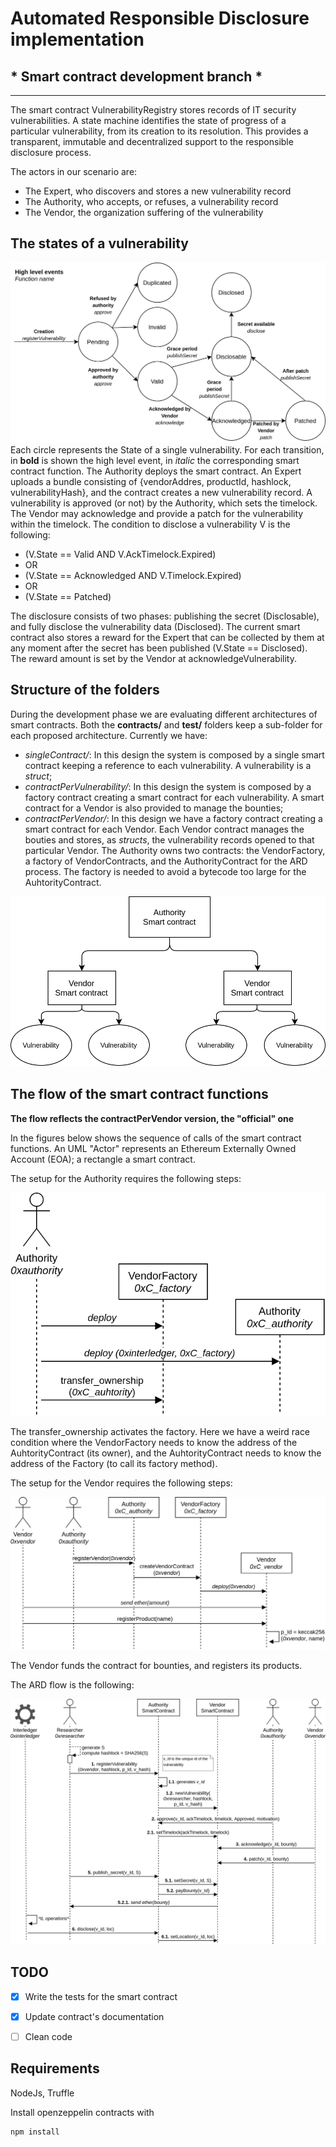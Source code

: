 # Automated Responsible Disclosure implementation

## * Smart contract development branch *

*****

The smart contract VulnerabilityRegistry stores records of IT security vulnerabilities. A state machine identifies the state of progress of a particular vulnerability, from its creation to its resolution. This provides a transparent, immutable and decentralized support to the responsible disclosure process.

The actors in our scenario are:
- The Expert, who discovers and stores a new vulnerability record
- The Authority, who accepts, or refuses, a vulnerability record
- The Vendor, the organization suffering of the vulnerability

## The states of a vulnerability

![State machine](./images/StateMachine.png)
Each circle represents the State of a single vulnerability. For each transition, in **bold** is shown the high level event, in *italic* the corresponding smart contract function.
The Authority deploys the smart contract. An Expert uploads a bundle consisting of {vendorAddres, productId, hashlock, vulnerabilityHash}, and the contract creates a new vulnerability record. A vulnerability is approved (or not) by the Authority, which sets the timelock. The Vendor may acknowledge and provide a patch for the vulnerability within the timelock. The condition to disclose a vulnerability V is the following:

- (V.State == Valid AND V.AckTimelock.Expired)
- OR
- (V.State == Acknowledged AND V.Timelock.Expired)
- OR
- (V.State == Patched)

The disclosure consists of two phases: publishing the secret (Disclosable), and fully disclose the vulnerability data (Disclosed). The current smart contract also stores a reward for the Expert that can be collected by them at any moment after the secret  has been published (V.State == Disclosed). The reward amount is set by the Vendor at acknowledgeVulnerability.

## Structure of the folders

During the development phase we are evaluating different architectures of smart contracts. Both the **contracts/** and **test/** folders keep a sub-folder for each proposed architecture. Currently we have:
- *singleContract/*: In this design the system is composed by a single smart contract keeping a reference to each vulnerability. A vulnerability is a *struct*;
- *contractPerVulnerability/*: In this design the system is composed by a factory contract creating a smart contract for each vulnerability. A smart contract for a Vendor is also provided to manage the bounties;
- *contractPerVendor/*: In this design we have a factory contract creating a smart contract for each Vendor. Each Vendor contract manages the bouties and stores, as *structs*, the vulnerability records opened to that particular Vendor. The Authority owns two contracts: the VendorFactory, a factory of VendorContracts, and the AuthorityContract for the ARD process. The factory is needed to avoid a bytecode too large for the AuhtorityContract.

![Diagram](./images/SM-diagram2.png)

## The flow of the smart contract functions

**The flow reflects the contractPerVendor version, the "official" one**

In the figures below shows the sequence of calls of the smart contract functions. An UML "Actor" represents an Ethereum Externally Owned Account (EOA); a rectangle a smart contract.

The setup for the Authority requires the following steps:

![Auhtority](./images/ARD-Setup-Authority.png)

The transfer_ownership activates the factory. Here we have a weird race condition where the VendorFactory needs to know the address of the AuhtorityContract (its owner), and the AuhtorityContract needs to know the address of the Factory (to call its factory method).

The setup for the Vendor requires the following steps:

![Auhtority](./images/ARD-Setup-Vendor.png)

The Vendor funds the contract for bounties, and registers its products.

The ARD flow is the following:

![Auhtority](./images/ARD-Flow.png)


## TODO

- [X] Write the tests for the smart contract
- [X] Update contract's documentation
- [ ] Clean code


## Requirements

NodeJs, Truffle

Install openzeppelin contracts with
    
    npm install